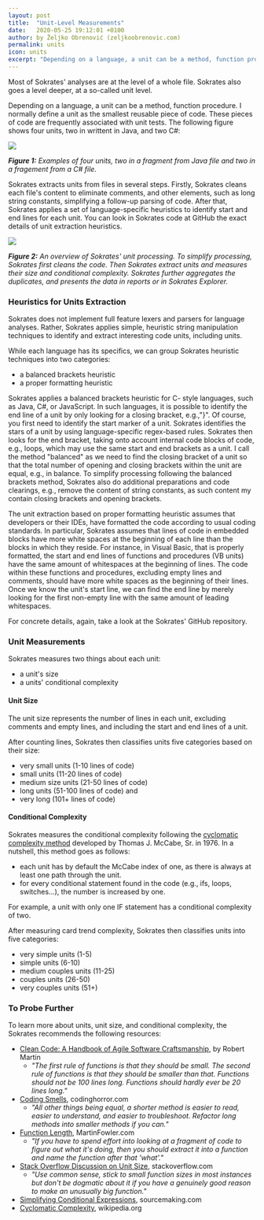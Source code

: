 ```yaml
---
layout: post
title:  "Unit-Level Measurements"
date:   2020-05-25 19:12:01 +0100
author: by Željko Obrenović (zeljkoobrenovic.com)
permalink: units
icon: units
excerpt: "Depending on a language, a unit can be a method, function procedure. Sokrates measures two things about each unit: a unit's size and a units' conditional complexity."
---
```


Most of Sokrates' analyses are at the level of a whole file. Sokrates also goes a level deeper, at a so-called unit level.

Depending on a language, a unit can be a method, function procedure. I normally define a unit as the smallest reusable piece of code. These pieces of code are frequently associated with unit tests. The following figure shows four units, two in writtent in Java, and two C#:

![](assets/images/sokrates/unit-examples.png)

***Figure 1:** Examples of four units, two in a fragment from Java file and two in a fragement from a C# file.*


Sokrates extracts units from files in several steps. Firstly, Sokrates cleans each file's content to eliminate comments, and other elements, such as long string constants, simplifying a follow-up parsing of code. After that, Sokrates applies a set of language-specific heuristics to identify start and end lines for each unit. You can look in Sokrates code at GitHub the exact details of unit extraction heuristics.


![](assets/images/sokrates/units-processing.png)

***Figure 2:** An overview of Sokrates' unit processing. To simplify processing, Sokrates first cleans the code. Then Sokrates extract units and measures their size and conditional complexity. Sokrates further aggregates the duplicates, and presents the data in reports or in Sokrates Explorer.*


### Heuristics for Units Extraction

Sokrates does not implement full feature lexers and parsers for language analyses. Rather, Sokrates applies simple, heuristic string manipulation techniques to identify and extract interesting code units, including units.

While each language has its specifics, we can group Sokrates heuristic techniques into two categories:
 - a balanced brackets heuristic
 - a proper formatting heuristic

Sokrates applies a balanced brackets heuristic for C- style languages, such as Java, C#, or JavaScript. In such languages, it is possible to identify the end line of a unit by only looking for a closing bracket, e.g.,"}". Of course, you first need to identify the start marker of a unit. Sokrates identifies the stars of a unit by using language-specific regex-based rules. Sokrates then looks for the end bracket, taking onto account internal code blocks of code, e.g., loops, which may use the same start and end brackets as a unit. I call the method "balanced" as we need to find the closing bracket of a unit so that the total number of opening and closing brackets within the unit are equal, e.g., in balance. To simplify processing following the balanced brackets method, Sokrates also do additional preparations and code clearings, e.g., remove the content of string constants, as such content my contain closing brackets and opening brackets.

The unit extraction based on proper formatting heuristic assumes that developers or their IDEs, have formatted the code according to usual coding standards. In particular, Sokrates assumes that lines of code in embedded blocks have more white spaces at the beginning of each line than the blocks in which they reside. For instance, in Visual Basic, that is properly formatted, the start and end lines of functions and procedures (VB units) have the same amount of whitespaces at the beginning of lines. The code within these functions and procedures, excluding empty lines and comments, should have more white spaces as the beginning of their lines. Once we know the unit's start line, we can find the end line by merely looking for the first non-empty line with the same amount of leading whitespaces.

For concrete details, again, take a look at the Sokrates' GitHub repository.


### Unit Measurements

Sokrates measures two things about each unit:
 - a unit's size
 - a units' conditional complexity

#### Unit Size

The unit size represents the number of lines in each unit, excluding comments and empty lines, and including the start and end lines of a unit.

After counting lines, Sokrates then classifies units five categories based on their size:
 - very small units (1-10 lines of code)
 - small units (11-20 lines of code)
 - medium size units (21-50 lines of code)
 - long units (51-100 lines of code) and
 - very long (101+ lines of code)

#### Conditional Complexity


Sokrates measures the conditional complexity following the [cyclomatic complexity method](https://en.wikipedia.org/wiki/Cyclomatic_complexity) developed by Thomas J. McCabe, Sr. in 1976. In a nutshell, this method goes as follows:
 - each unit has by default the McCabe index of one, as there is always at least one path through the unit.
 - for every conditional statement found in the code (e.g., ifs, loops, switches...), the number is increased by one.

For example, a unit with only one IF statement has a conditional complexity of two.

After measuring card trend complexity, Sokrates then classifies units into five categories:
 - very simple units (1-5)
 - simple units (6-10)
 - medium couples units (11-25)
 - couples units (26-50)
 - very couples units (51+)



### To Probe Further

To learn more about units, unit size, and conditional complexity, the Sokrates recommends the following resources:

* [Clean Code: A Handbook of Agile Software Craftsmanship](https://www.amazon.com/dp/0132350882/), by Robert Martin
  * *"The first rule of functions is that they should be small. The second rule of functions is that they should be smaller than that. Functions should not be 100 lines long. Functions should hardly ever be 20 lines long."*
* [Coding Smells](https://blog.codinghorror.com/code-smells/), codinghorror.com
  * *"All other things being equal, a shorter method is easier to read, easier to understand, and easier to troubleshoot. Refactor long methods into smaller methods if you can."*
* [Function Length](https://martinfowler.com/bliki/FunctionLength.html), MartinFowler.com
  * *"If you have to spend effort into looking at a fragment of code to figure out what it's doing, then you should extract it into a function and name the function after that 'what'."*
* [Stack Overflow Discussion on Unit Size](https://softwareengineering.stackexchange.com/questions/133404/what-is-the-ideal-length-of-a-method-for-you), stackoverflow.com
  * *"Use common sense, stick to small function sizes in most instances but don't be dogmatic about it if you have a genuinely good reason to make an unusually big function."*
* [Simplifying Conditional Expressions](https://sourcemaking.com/refactoring/simplifying-conditional-expressions), sourcemaking.com
* [Cyclomatic Complexity](https://en.wikipedia.org/wiki/Cyclomatic_complexity), wikipedia.org
